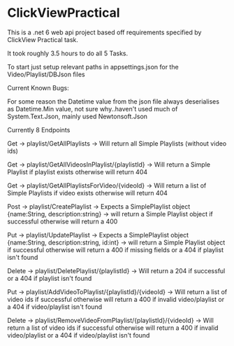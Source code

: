 # ClickViewPractical

This is a .net 6 web api project based off requirements specified by ClickView Practical task.

It took roughly 3.5 hours to do all 5 Tasks.

To start just setup relevant paths in appsettings.json for the Video/Playlist/DBJson files

Current Known Bugs:

For some reason the Datetime value from the json file always deserialises as Datetime.Min value, not sure why..haven't used much of System.Text.Json, mainly used Newtonsoft.Json


Currently 8 Endpoints


Get -> playlist/GetAllPlaylists -> Will return all Simple Playlists (without video ids)

Get -> playlist/GetAllVideosInPlaylist/{playlistId} -> Will return a Simple Playlist if playlist exists otherwise will return 404

Get -> playlist/GetAllPlaylistsForVideo/{videoId} -> Will return a list of Simple Playlists if video exists otherwise will return 404

Post -> playlist/CreatePlaylist -> Expects a SimplePlaylist object {name:String, description:string} -> will return a Simple Playlist object if successful otherwise will return a 400

Put -> playlist/UpdatePlaylist -> Expects a SimplePlaylist object {name:String, description:string, id:int} -> will return a Simple Playlist object if successful otherwise will return a 400 if missing fields or a 404 if playlist isn't found

Delete -> playlist/DeletePlaylist/{playlistId} -> Will return a 204 if successful or a 404 if playlist isn't found

Put -> playlist/AddVideoToPlaylist/{playlistId}/{videoId} -> Will return a list of video ids if successful otherwise will return a 400 if invalid video/playlist or a 404 if video/playlist isn't found

Delete -> playlist/RemoveVideoFromPlaylist/{playlistId}/{videoId} -> Will return a list of video ids if successful otherwise will return a 400 if invalid video/playlist or a 404 if video/playlist isn't found



